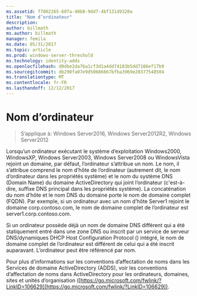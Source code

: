 ```yaml
---
ms.assetid: f7002265-60fa-40b8-9dd7-4bf131d9320a
title: "Nom d’ordinateur"
description: 
author: billmath
ms.author: billmath
manager: femila
ms.date: 05/31/2017
ms.topic: article
ms.prod: windows-server-threshold
ms.technology: identity-adds
ms.openlocfilehash: d0dbe2da76a1cf3d1a4dd74183b5dd7106ef17b9
ms.sourcegitcommit: db290fa07e9d50686667bfba3969e20377548504
ms.translationtype: MT
ms.contentlocale: fr-FR
ms.lasthandoff: 12/12/2017
---
```

# <a name="computer-naming"></a>Nom d’ordinateur

>S’applique à: Windows Server2016, Windows Server2012R2, Windows Server2012

Lorsqu’un ordinateur exécutant le système d’exploitation Windows2000, WindowsXP, Windows Server2003, Windows Server2008 ou WindowsVista rejoint un domaine, par défaut, l’ordinateur s’attribue un nom. Le nom, il s’attribue comprend le nom d’hôte de l’ordinateur (autrement dit, le nom d’ordinateur dans les propriétés système) et le nom du système DNS (Domain Name) du domaine ActiveDirectory qui joint l’ordinateur (c'est-à-dire, suffixe DNS principal dans les propriétés système). La concaténation du nom d’hôte et le nom DNS du domaine porte le nom de domaine complet (FQDN). Par exemple, si un ordinateur avec un nom d’hôte Server1 rejoint le domaine corp.contoso.com, le nom de domaine complet de l’ordinateur est server1.corp.contoso.com.  
  
Si un ordinateur possède déjà un nom de domaine DNS différent qui a été statiquement entré dans une zone DNS ou inscrit par un service de serveur DNS/dynamiques DHCP Host Configuration Protocol () intégré, le nom de domaine complet de l’ordinateur est différent de celui qui a été inscrit auparavant. L’ordinateur peut être référencé par nom.  
  
Pour plus d’informations sur les conventions d’affectation de noms dans les Services de domaine ActiveDirectory (ADDS), voir les conventions d’affectation de noms dans ActiveDirectory pour les ordinateurs, domaines, sites et unités d’organisation ([https://go.microsoft.com/fwlink/?LinkID=106629](https://go.microsoft.com/fwlink/?LinkID=106629)).  
  


